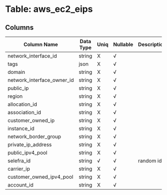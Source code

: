 # Table: aws_ec2_eips

## Columns 

|  Column Name   |  Data Type  | Uniq | Nullable | Description | 
|  ----  | ----  | ----  | ----  | ---- | 
| network_interface_id | string | X | √ |  | 
| tags | json | X | √ |  | 
| domain | string | X | √ |  | 
| network_interface_owner_id | string | X | √ |  | 
| public_ip | string | X | √ |  | 
| region | string | X | √ |  | 
| allocation_id | string | X | √ |  | 
| association_id | string | X | √ |  | 
| customer_owned_ip | string | X | √ |  | 
| instance_id | string | X | √ |  | 
| network_border_group | string | X | √ |  | 
| private_ip_address | string | X | √ |  | 
| public_ipv4_pool | string | X | √ |  | 
| selefra_id | string | √ | √ | random id | 
| carrier_ip | string | X | √ |  | 
| customer_owned_ipv4_pool | string | X | √ |  | 
| account_id | string | X | √ |  | 


